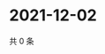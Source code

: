 # 2021-12-02

共 0 条

<!-- BEGIN WEIBO -->
<!-- 最后更新时间 Thu Dec 02 2021 21:16:08 GMT+0800 (China Standard Time) -->

<!-- END WEIBO -->
